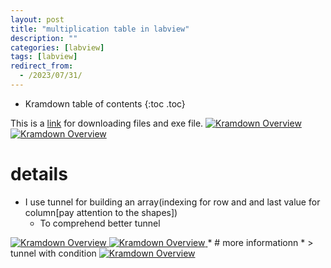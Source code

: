```yaml
---
layout: post
title: "multiplication table in labview"
description: ""
categories: [labview]
tags: [labview]
redirect_from:
  - /2023/07/31/
---
```

* Kramdown table of contents
{:toc .toc}

This is a [link]([https://github.com/siavash-aghajani/Multiplication-table-in-labview]) for downloading files and exe file.
<a class="post-image" href="/assets/images/posts/mul_back.png">
<img itemprop="image" data-src="/assets/images/posts/mul_back.png" src="/assets/javascripts/unveil/loader.gif" alt="Kramdown Overview" />
</a>
<a class="post-image" href="/assets/images/posts/mul_front">
<img itemprop="image" data-src="https:/assets/images/posts/mul_front" src="/assets/javascripts/unveil/loader.gif" alt="Kramdown Overview" />
</a>

# details
* I use tunnel for building an array(indexing for row and and last value for column[pay attention to the shapes])
  * To comprehend better tunnel <a class="post-image" href="/assets/images/posts/indexing_back.png">
<img itemprop="image" data-src="https:/assets/images/posts/indexing_back.png" src="/assets/javascripts/unveil/loader.gif" alt="Kramdown Overview" />
</a>
<a class="post-image" href="/assets/images/posts/indexing_front.png">
<img itemprop="image" data-src="https:/assets/images/posts/indexing_front.png" src="/assets/javascripts/unveil/loader.gif" alt="Kramdown Overview" />
</a>
  * # more informationn
  * >  tunnel with condition <a class="post-image" href="/assets/images/posts/tnnel.png">
<img itemprop="image" data-src="https:/assets/images/posts/tnnel.png" src="/assets/javascripts/unveil/loader.gif" alt="Kramdown Overview" />
</a>
